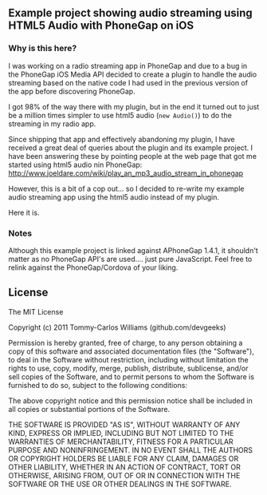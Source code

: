 ## Example project showing audio streaming using HTML5 Audio with PhoneGap on iOS

### Why is this here?

I was working on a radio streaming app in PhoneGap and due to a bug in the PhoneGap iOS Media API decided to create a plugin to handle the audio streaming based on the native code I had used in the previous version of the app before discovering PhoneGap.

I got 98% of the way there with my plugin, but in the end it turned out to just be a million times simpler to use html5 audio (`new Audio()`) to do the streaming in my radio app.

Since shipping that app and effectively abandoning my plugin, I have received a great deal of queries about the plugin and its example project. I have been answering these by pointing people at the web page that got me started using html5 audio nin PhoneGap: http://www.joeldare.com/wiki/play_an_mp3_audio_stream_in_phonegap

However, this is a bit of a cop out... so I decided to re-write my example audio streaming app using the html5 audio instead of my plugin.

Here it is.

### Notes

Although this example project is linked against APhoneGap 1.4.1, it shouldn't matter as no PhoneGap API's are used.... just pure JavaScript. Feel free to relink against the PhoneGap/Cordova of your liking.

## License

The MIT License

Copyright (c) 2011 Tommy-Carlos Williams (github.com/devgeeks)

Permission is hereby granted, free of charge, to any person obtaining a copy of this software and associated documentation files (the "Software"), to deal in the Software without restriction, including without limitation the rights to use, copy, modify, merge, publish, distribute, sublicense, and/or sell copies of the Software, and to permit persons to whom the Software is furnished to do so, subject to the following conditions:

The above copyright notice and this permission notice shall be included in all copies or substantial portions of the Software.

THE SOFTWARE IS PROVIDED "AS IS", WITHOUT WARRANTY OF ANY KIND, EXPRESS OR IMPLIED, INCLUDING BUT NOT LIMITED TO THE WARRANTIES OF MERCHANTABILITY, FITNESS FOR A PARTICULAR PURPOSE AND NONINFRINGEMENT. IN NO EVENT SHALL THE AUTHORS OR COPYRIGHT HOLDERS BE LIABLE FOR ANY CLAIM, DAMAGES OR OTHER LIABILITY, WHETHER IN AN ACTION OF CONTRACT, TORT OR OTHERWISE, ARISING FROM, OUT OF OR IN CONNECTION WITH THE SOFTWARE OR THE USE OR OTHER DEALINGS IN THE SOFTWARE.